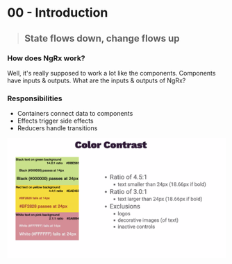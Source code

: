 # 00 - Introduction

> ## State flows down, change flows up

### How does NgRx work?

Well, it's really supposed to work a lot like the components. Components have inputs & outputs. What are the inputs & outputs of NgRx?

### Responsibilities

* Containers connect data to components
* Effects trigger side effects
* Reducers handle transitions

![](../.gitbook/assets/image%20%2882%29.png)

